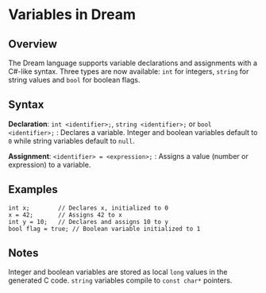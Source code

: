 # Variables in Dream

## Overview
The Dream language supports variable declarations and assignments with a C#-like syntax. Three types are now available: `int` for integers, `string` for string values and `bool` for boolean flags.

## Syntax

**Declaration**: `int <identifier>;`, `string <identifier>;` or `bool <identifier>;`
: Declares a variable. Integer and boolean variables default to `0` while string variables default to `null`.

**Assignment**: `<identifier> = <expression>;`
: Assigns a value (number or expression) to a variable.

## Examples

```dream
int x;        // Declares x, initialized to 0
x = 42;       // Assigns 42 to x
int y = 10;   // Declares and assigns 10 to y
bool flag = true; // Boolean variable initialized to 1
```

## Notes

Integer and boolean variables are stored as local `long` values in the generated C code. `string` variables compile to `const char*` pointers.
